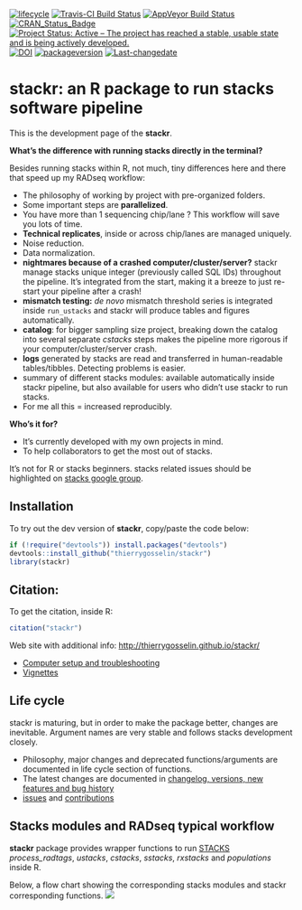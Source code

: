
<!-- badges: start -->

[![lifecycle](https://img.shields.io/badge/lifecycle-experimental-orange.svg)](https://tidyverse.org/lifecycle/#experimental)
[![Travis-CI Build
Status](https://travis-ci.org/thierrygosselin/stackr.svg?branch=master)](https://travis-ci.org/thierrygosselin/stackr)
[![AppVeyor Build
Status](https://ci.appveyor.com/api/projects/status/github/thierrygosselin/stackr?branch=master&svg=true)](https://ci.appveyor.com/project/thierrygosselin/stackr)
[![CRAN\_Status\_Badge](http://www.r-pkg.org/badges/version/stackr)](http://cran.r-project.org/package=stackr)
[![Project Status: Active – The project has reached a stable, usable
state and is being actively
developed.](http://www.repostatus.org/badges/latest/active.svg)](http://www.repostatus.org/#active)
[![DOI](https://zenodo.org/badge/14548/thierrygosselin/stackr.svg)](https://zenodo.org/badge/latestdoi/14548/thierrygosselin/stackr)
[![packageversion](https://img.shields.io/badge/Package%20version-2.1.0-orange.svg)](commits/master)
[![Last-changedate](https://img.shields.io/badge/last%20change-2019--12--04-brightgreen.svg)](/commits/master)
<!-- badges: end -->

# stackr: an R package to run stacks software pipeline

This is the development page of the **stackr**.

**What’s the difference with running stacks directly in the terminal?**

Besides running stacks within R, not much, tiny differences here and
there that speed up my RADseq workflow:

  - The philosophy of working by project with pre-organized folders.
  - Some important steps are **parallelized**.
  - You have more than 1 sequencing chip/lane ? This workflow will save
    you lots of time.
  - **Technical replicates**, inside or across chip/lanes are managed
    uniquely.
  - Noise reduction.
  - Data normalization.
  - **nightmares because of a crashed computer/cluster/server?** stackr
    manage stacks unique integer (previously called SQL IDs) throughout
    the pipeline. It’s integrated from the start, making it a breeze to
    just re-start your pipeline after a crash\!
  - **mismatch testing:** *de novo* mismatch threshold series is
    integrated inside `run_ustacks` and stackr will produce tables and
    figures automatically.
  - **catalog**: for bigger sampling size project, breaking down the
    catalog into several separate *cstacks* steps makes the pipeline
    more rigorous if your computer/cluster/server crash.
  - **logs** generated by stacks are read and transferred in
    human-readable tables/tibbles. Detecting problems is easier.
  - summary of different stacks modules: available automatically inside
    stackr pipeline, but also available for users who didn’t use stackr
    to run stacks.
  - For me all this = increased reproducibly.

**Who’s it for?**

  - It’s currently developed with my own projects in mind.
  - To help collaborators to get the most out of stacks.

It’s not for R or stacks beginners. stacks related issues should be
highlighted on [stacks google
group](https://groups.google.com/forum/?fromgroups#!forum/stacks-users).

## Installation

To try out the dev version of **stackr**, copy/paste the code below:

``` r
if (!require("devtools")) install.packages("devtools")
devtools::install_github("thierrygosselin/stackr")
library(stackr)
```

## Citation:

To get the citation, inside R:

``` r
citation("stackr")
```

Web site with additional info:
<http://thierrygosselin.github.io/stackr/>

  - [Computer setup and
    troubleshooting](https://thierrygosselin.github.io/radiator/articles/rad_genomics_computer_setup.html)
  - [Vignettes](https://thierrygosselin.github.io/radiator/articles/index.html)

## Life cycle

stackr is maturing, but in order to make the package better, changes are
inevitable. Argument names are very stable and follows stacks
development closely.

  - Philosophy, major changes and deprecated functions/arguments are
    documented in life cycle section of functions.
  - The latest changes are documented in [changelog, versions, new
    features and bug
    history](http://thierrygosselin.github.io/stackr/news/index.html)
  - [issues](https://github.com/thierrygosselin/stackr/issues/new/choose)
    and
    [contributions](https://github.com/thierrygosselin/stackr/issues/new/choose)

## Stacks modules and RADseq typical workflow

**stackr** package provides wrapper functions to run
[STACKS](http://catchenlab.life.illinois.edu/stacks/)
*process\_radtags*, *ustacks*, *cstacks*, *sstacks*, *rxstacks* and
*populations* inside R.

Below, a flow chart showing the corresponding stacks modules and stackr
corresponding functions. ![](vignettes/stackr_workflow.png)

